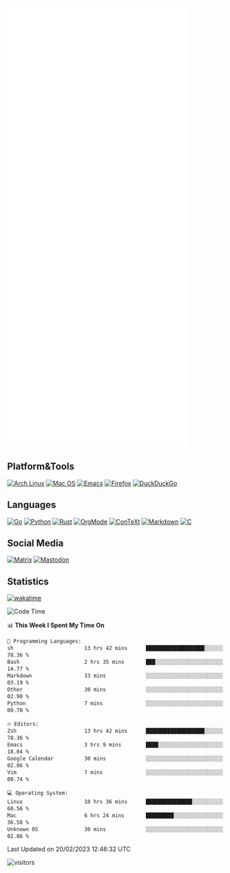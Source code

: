 ![Metrics](https://github.com/SteamedFish/SteamedFish/blob/master/github-metrics.svg)

## Platform&Tools

[![Arch Linux](https://img.shields.io/badge/ArchLinux-1793D1?logo=arch-linux&logoColor=fff&style=flat-square)](https://archlinux.org/)
[![Mac OS](https://img.shields.io/badge/MacOS-000000?style=flat-square&logo=macos&logoColor=F0F0F0)](https://www.apple.com/macos/)
[![Emacs](https://img.shields.io/badge/Emacs-%237F5AB6.svg?&style=flat-square&logo=gnu-emacs&logoColor=white)](https://www.gnu.org/software/emacs/)
[![Firefox](https://img.shields.io/badge/Firefox-FF7139?style=flat-square&logo=Firefox-Browser&logoColor=white)](https://firefox.com/)
[![DuckDuckGo](https://img.shields.io/badge/DuckDuckGo-DE5833?style=flat-square&logo=DuckDuckGo&logoColor=white)](https://duckduckgo.com/)

## Languages

[![Go](https://img.shields.io/badge/Golang-%2300ADD8.svg?style=flat-square&logo=go&logoColor=white)](https://golang.org/)
[![Python](https://img.shields.io/badge/Python-3670A0?style=flat-square&logo=python&logoColor=ffdd54)](https://www.python.org/)
[![Rust](https://img.shields.io/badge/Rust-%23000000.svg?style=flat-square&logo=rust&logoColor=white)](https://www.rust-lang.org/)
[![OrgMode](https://img.shields.io/badge/OrgMode-%23000000.svg?style=flat-square&logo=org&logoColor=white)](https://orgmode.org/)
[![ConTeXt](https://img.shields.io/badge/ConTeXt-%23008080.svg?style=flat-square&logo=latex&logoColor=white)](https://contextgarden.net/)
[![Markdown](https://img.shields.io/badge/MarkDown-%23000000.svg?style=flat-square&logo=markdown&logoColor=white)](https://daringfireball.net/projects/markdown/)
[![C](https://img.shields.io/badge/C-%2300599C.svg?style=flat-square&logo=c&logoColor=white)](https://www.iso.org/standard/74528.html)

## Social Media
<!--[![Telegram](https://img.shields.io/badge/SteamedFish-2CA5E0?style=social&logo=telegram&logoColor=white)](https://t.me/SteamedFish)-->

[![Matrix](https://img.shields.io/badge/SteamedFish-2CA5E0?style=social&logo=matrix&logoColor=black)](https://matrix.to/#/@i:steamedfish.org)
[![Mastodon](https://img.shields.io/mastodon/follow/109596467238113271?domain=https%3A%2F%2Fsteamedfish.org&style=social)](https://steamedfish.org/@SteamedFish)

## Statistics
[![wakatime](https://wakatime.com/badge/user/168280d6-fcf2-4b4f-ad3a-dc4612f35b38.svg)](https://wakatime.com/@168280d6-fcf2-4b4f-ad3a-dc4612f35b38)

<!--START_SECTION:waka-->
![Code Time](http://img.shields.io/badge/Code%20Time-2%2C309%20hrs%2024%20mins-blue)

📊 **This Week I Spent My Time On** 

```text
💬 Programming Languages: 
sh                       13 hrs 42 mins      ███████████████████░░░░░░   78.36 % 
Bash                     2 hrs 35 mins       ███░░░░░░░░░░░░░░░░░░░░░░   14.77 % 
Markdown                 33 mins             ░░░░░░░░░░░░░░░░░░░░░░░░░   03.19 % 
Other                    30 mins             ░░░░░░░░░░░░░░░░░░░░░░░░░   02.90 % 
Python                   7 mins              ░░░░░░░░░░░░░░░░░░░░░░░░░   00.70 % 

🔥 Editors: 
Zsh                      13 hrs 42 mins      ███████████████████░░░░░░   78.36 % 
Emacs                    3 hrs 9 mins        ████░░░░░░░░░░░░░░░░░░░░░   18.04 % 
Google Calendar          30 mins             ░░░░░░░░░░░░░░░░░░░░░░░░░   02.86 % 
Vim                      7 mins              ░░░░░░░░░░░░░░░░░░░░░░░░░   00.74 % 

💻 Operating System: 
Linux                    10 hrs 36 mins      ███████████████░░░░░░░░░░   60.56 % 
Mac                      6 hrs 24 mins       █████████░░░░░░░░░░░░░░░░   36.58 % 
Unknown OS               30 mins             ░░░░░░░░░░░░░░░░░░░░░░░░░   02.86 % 

```


 Last Updated on 20/02/2023 12:46:32 UTC
<!--END_SECTION:waka-->

![visitors](https://visitor-badge.laobi.icu/badge?page_id=SteamedFish.SteamedFish)
